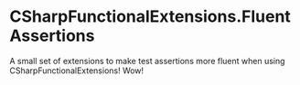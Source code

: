 # CSharpFunctionalExtensions.FluentAssertions
A small set of extensions to make test assertions more fluent when using CSharpFunctionalExtensions! Wow!
